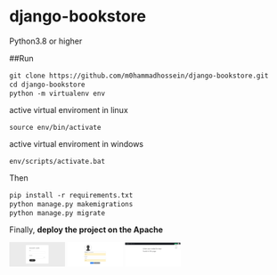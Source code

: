 # django-bookstore
<p>
Python3.8 or higher
</p>

##Run

```
git clone https://github.com/m0hammadhossein/django-bookstore.git
cd django-bookstore
python -m virtualenv env
```

<p>active virtual enviroment in linux</p>

```
source env/bin/activate
```

<p>active virtual enviroment in windows</p>

```
env/scripts/activate.bat
```

<p>Then</p>

```
pip install -r requirements.txt
python manage.py makemigrations
python manage.py migrate
```

<p>
Finally, <b>deploy the project on the Apache</b>
</p>

<p float="left">
  <img src="images/1.jpg" width="100" />
  <img src="images/2.jpg" width="100" /> 
  <img src="images/3.jpg" width="100" />
</p>

